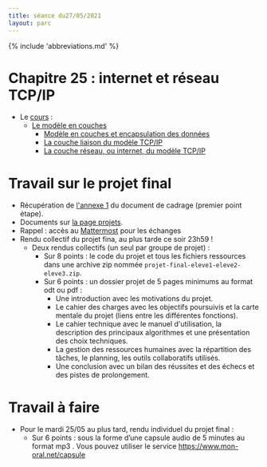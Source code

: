 ```yaml
---
title: séance du27/05/2021
layout: parc
---
```


{% include 'abbreviations.md' %}


# Chapitre 25 : internet et réseau TCP/IP

* Le [cours](../chapitre25/reseau-cours-git.md) :
    -   [Le modèle en couches](https://parc-nsi.github.io/premiere/chapitre25/reseau-cours-git/index.html#le-modele-en-couches)
        -   [Modèle en couches et encapsulation des données](https://parc-nsi.github.io/premiere/chapitre25/reseau-cours-git/index.html#modele-en-couches-et-encapsulation-des-donnees)
        -   [La couche liaison du modèle  TCP/IP](https://parc-nsi.github.io/premiere/chapitre25/reseau-cours-git/index.html#la-couche-liaison-du-modele-tcpip)
        -   [La couche réseau, ou internet, du modèle TCP/IP](https://parc-nsi.github.io/premiere/chapitre25/reseau-cours-git/index.html#la-couche-reseau-ou-internet-du-modele-tcpip)


# Travail sur le  projet final

* Récupération de [l'annexe 1](../Projets/ProjetFinal/Cadrage/point_etape1.pdf) du document de cadrage (premier point étape).
* Documents sur [la page projets](../projets.md).
* Rappel : accès au [Mattermost](https://fjunier.fr/) pour les échanges
* Rendu collectif du projet fina, au plus tarde ce soir 23h59 ! 
    * Deux rendus collectifs (un seul par groupe de projet) :
        * Sur 8 points : le code du projet et tous les fichiers ressources dans une archive zip nommée `projet-final-eleve1-eleve2-eleve3.zip`.
        * Sur 6 points : un dossier projet de 5 pages minimums au format odt ou pdf :
            * Une introduction avec les motivations du projet.
            * Le cahier des charges avec les objectifs poursuivis et la carte mentale du projet (liens entre les différentes fonctions).
            * Le cahier technique avec le manuel d'utilisation, la description des principaux algorithmes et une présentation des choix techniques.
            * La gestion des ressources humaines avec la répartition des tâches, le planning, les outils   collaboratifs utilisés.
            * Une conclusion avec un bilan des réussites et des échecs et des pistes de prolongement.


# Travail à faire  


* Pour le mardi 25/05 au plus tard, rendu individuel du projet final :
    * Sur 6 points : sous la forme d’une capsule audio de 5 minutes au format mp3 . Vous pouvez utiliser le service <https://www.mon-oral.net/capsule>




